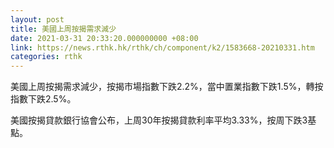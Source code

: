 ```yaml
---
layout: post
title: 美國上周按揭需求減少
date: 2021-03-31 20:33:20.000000000 +08:00
link: https://news.rthk.hk/rthk/ch/component/k2/1583668-20210331.htm
categories: rthk
---
```


美國上周按揭需求減少，按揭市場指數下跌2.2%，當中置業指數下跌1.5%，轉按指數下跌2.5%。

美國按揭貸款銀行協會公布，上周30年按揭貸款利率平均3.33%，按周下跌3基點。
